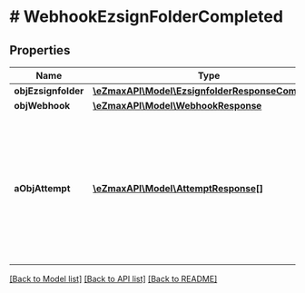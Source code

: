 # # WebhookEzsignFolderCompleted

## Properties

Name | Type | Description | Notes
------------ | ------------- | ------------- | -------------
**objEzsignfolder** | [**\eZmaxAPI\Model\EzsignfolderResponseCompound**](EzsignfolderResponseCompound.md) |  | 
**objWebhook** | [**\eZmaxAPI\Model\WebhookResponse**](WebhookResponse.md) |  | 
**aObjAttempt** | [**\eZmaxAPI\Model\AttemptResponse[]**](AttemptResponse.md) | An array containing details of previous attempts that were made to deliver the message. The array is empty if it&#39;s the first attempt. | 

[[Back to Model list]](../../README.md#documentation-for-models) [[Back to API list]](../../README.md#documentation-for-api-endpoints) [[Back to README]](../../README.md)


